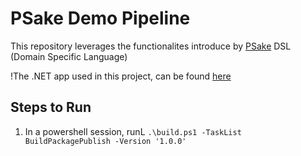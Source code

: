 # PSake Demo Pipeline

This repository leverages the functionalites introduce by [PSake](https://psake.readthedocs.io/en/latest/) DSL (Domain Specific Language)

!The .NET app used in this project, can be found [here](https://github.com/MicrosoftDocs/mslearn-capture-application-logs-app-service)
## Steps to Run
1. In a powershell session, runL `.\build.ps1 -TaskList BuildPackagePublish -Version '1.0.0'`
